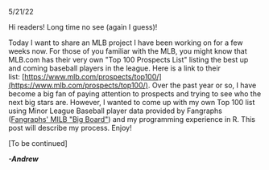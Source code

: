 5/21/22

Hi readers! Long time no see (again I guess)!

Today I want to share an MLB project I have been working on for a few
weeks now. For those of you familiar with the MLB, you might know that
MLB.com has their very own \"Top 100 Prospects List\" listing the best
up and coming baseball players in the league. Here is a link to their
list: [https://www.mlb.com/prospects/top100/](https://www.mlb.com/prospects/top100/).
Over the past year or so, I have become a big fan of paying attention to
prospects and trying to see who the next big stars are. However, I
wanted to come up with my own Top 100 list using Minor League Baseball
player data provided by Fangraphs ([Fangraphs\' MILB \"Big
Board\"](https://www.fangraphs.com/prospects/the-board-scouting-and-stats?sort=5,-1))
and my programming experience in R. This post will describe my process.
Enjoy!

\[To be continued\]

***-Andrew***
